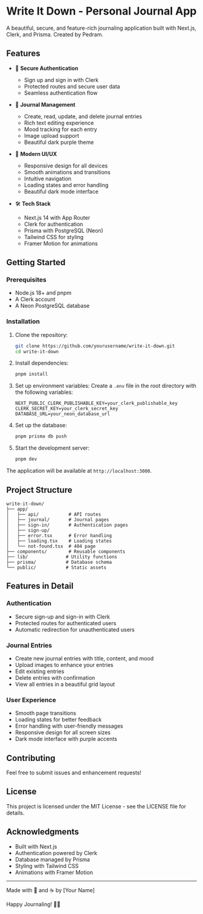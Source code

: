 # Write It Down - Personal Journal App

A beautiful, secure, and feature-rich journaling application built with Next.js, Clerk, and Prisma. Created by Pedram.

## Features

- 🔐 **Secure Authentication**
  - Sign up and sign in with Clerk
  - Protected routes and secure user data
  - Seamless authentication flow

- 📝 **Journal Management**
  - Create, read, update, and delete journal entries
  - Rich text editing experience
  - Mood tracking for each entry
  - Image upload support
  - Beautiful dark purple theme

- 🎨 **Modern UI/UX**
  - Responsive design for all devices
  - Smooth animations and transitions
  - Intuitive navigation
  - Loading states and error handling
  - Beautiful dark mode interface

- 🛠 **Tech Stack**
  - Next.js 14 with App Router
  - Clerk for authentication
  - Prisma with PostgreSQL (Neon)
  - Tailwind CSS for styling
  - Framer Motion for animations

## Getting Started

### Prerequisites

- Node.js 18+ and pnpm
- A Clerk account
- A Neon PostgreSQL database

### Installation

1. Clone the repository:
   ```bash
   git clone https://github.com/yourusername/write-it-down.git
   cd write-it-down
   ```

2. Install dependencies:
   ```bash
   pnpm install
   ```

3. Set up environment variables:
   Create a `.env` file in the root directory with the following variables:
   ```
   NEXT_PUBLIC_CLERK_PUBLISHABLE_KEY=your_clerk_publishable_key
   CLERK_SECRET_KEY=your_clerk_secret_key
   DATABASE_URL=your_neon_database_url
   ```

4. Set up the database:
   ```bash
   pnpm prisma db push
   ```

5. Start the development server:
   ```bash
   pnpm dev
   ```

The application will be available at `http://localhost:3000`.

## Project Structure

```
write-it-down/
├── app/
│   ├── api/           # API routes
│   ├── journal/       # Journal pages
│   ├── sign-in/       # Authentication pages
│   ├── sign-up/
│   ├── error.tsx      # Error handling
│   ├── loading.tsx    # Loading states
│   └── not-found.tsx  # 404 page
├── components/        # Reusable components
├── lib/              # Utility functions
├── prisma/           # Database schema
└── public/           # Static assets
```

## Features in Detail

### Authentication
- Secure sign-up and sign-in with Clerk
- Protected routes for authenticated users
- Automatic redirection for unauthenticated users

### Journal Entries
- Create new journal entries with title, content, and mood
- Upload images to enhance your entries
- Edit existing entries
- Delete entries with confirmation
- View all entries in a beautiful grid layout

### User Experience
- Smooth page transitions
- Loading states for better feedback
- Error handling with user-friendly messages
- Responsive design for all screen sizes
- Dark mode interface with purple accents

## Contributing

Feel free to submit issues and enhancement requests!

## License

This project is licensed under the MIT License - see the LICENSE file for details.

## Acknowledgments

- Built with Next.js
- Authentication powered by Clerk
- Database managed by Prisma
- Styling with Tailwind CSS
- Animations with Framer Motion

---

Made with 💖 and ☕ by [Your Name]

Happy Journaling! 📖✨
